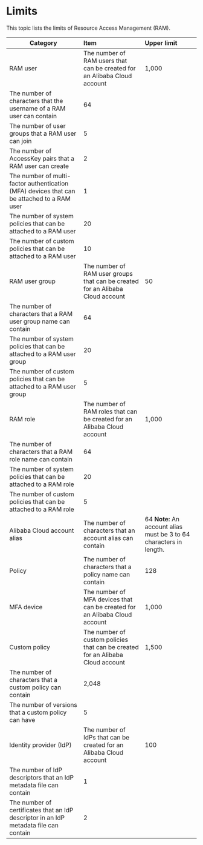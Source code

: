 # Limits

This topic lists the limits of Resource Access Management \(RAM\).

|Category|Item|Upper limit|
|--------|:---|:----------|
|RAM user|The number of RAM users that can be created for an Alibaba Cloud account|1,000|
|The number of characters that the username of a RAM user can contain|64|
|The number of user groups that a RAM user can join|5|
|The number of AccessKey pairs that a RAM user can create|2|
|The number of multi-factor authentication \(MFA\) devices that can be attached to a RAM user|1|
|The number of system policies that can be attached to a RAM user|20|
|The number of custom policies that can be attached to a RAM user|10|
|RAM user group|The number of RAM user groups that can be created for an Alibaba Cloud account|50|
|The number of characters that a RAM user group name can contain|64|
|The number of system policies that can be attached to a RAM user group|20|
|The number of custom policies that can be attached to a RAM user group|5|
|RAM role|The number of RAM roles that can be created for an Alibaba Cloud account|1,000|
|The number of characters that a RAM role name can contain|64|
|The number of system policies that can be attached to a RAM role|20|
|The number of custom policies that can be attached to a RAM role|5|
|Alibaba Cloud account alias|The number of characters that an account alias can contain|64 **Note:** An account alias must be 3 to 64 characters in length. |
|Policy|The number of characters that a policy name can contain|128|
|MFA device|The number of MFA devices that can be created for an Alibaba Cloud account|1,000|
|Custom policy|The number of custom policies that can be created for an Alibaba Cloud account|1,500|
|The number of characters that a custom policy can contain|2,048|
|The number of versions that a custom policy can have|5|
|Identity provider \(IdP\)|The number of IdPs that can be created for an Alibaba Cloud account|100|
|The number of IdP descriptors that an IdP metadata file can contain|1|
|The number of certificates that an IdP descriptor in an IdP metadata file can contain|2|

